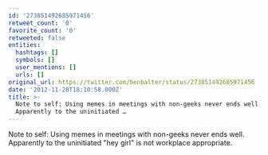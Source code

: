 ```yaml
---
id: '273851492685971456'
retweet_count: '0'
favorite_count: '0'
retweeted: false
entities:
  hashtags: []
  symbols: []
  user_mentions: []
  urls: []
original_url: https://twitter.com/benbalter/status/273851492685971456
date: '2012-11-28T18:10:58.000Z'
title: >-
  Note to self: Using memes in meetings with non-geeks never ends well.
  Apparently to the uninitiated …
---
```


Note to self: Using memes in meetings with non-geeks never ends well. Apparently to the uninitiated "hey girl" is not workplace appropriate.